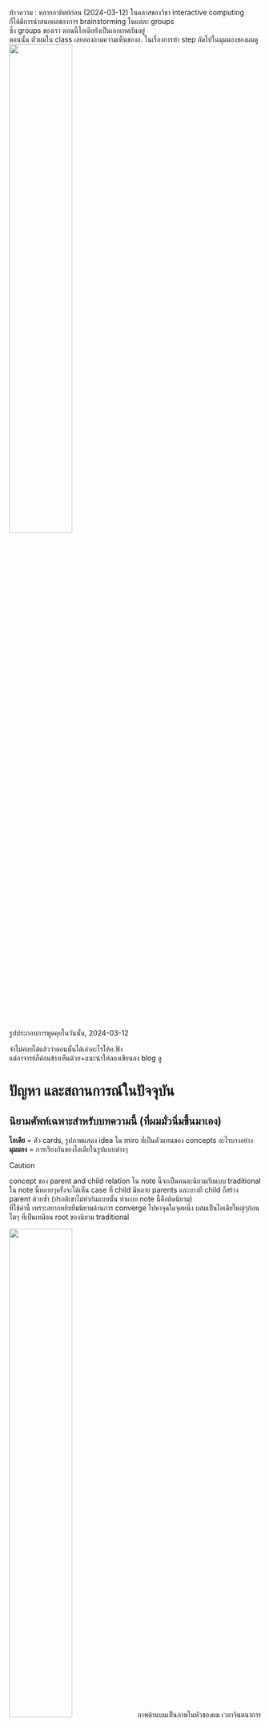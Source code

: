 ท้าวความ : หลายอาทิตย์ก่อน (2024-03-12) ในคลาสของวิชา interactive computing  
ก็ได้มีการนำสนอผลของการ brainstorming ในแต่ละ groups      
ซึ่ง groups ของเรา ตอนนี้ไอเดียยังเป็นเอกเทศกันอยู่      
ตอนนั้น ตัวผมใน class เลยลองถามความเห็นของอ. ในเรื่องการทำ step ถัดไปในมุมมองของผมดู     
<img src="pics/IMF/Brainstorm_0.png" width=50% height=50%>

รูปประกอบการพูดคุยในวันนั้น, 2024-03-12     

จำไม่ค่อยได้แล้วว่าตอนนั้นได้เล่าอะไรให้อ.ฟัง     
แต่อาจารย์ก็ค่อนข้างเห็นด้วย+แนะนำให้ลองเขียนลง blog ดู     

# ปัญหา และสถานการณ์ในปัจจุบัน     

## นิยามศัพท์เฉพาะสำหรับบทความนี้ (ที่ผมมั่วนิ่มขึ้นมาเอง)
**ไอเดีย** = ตัว cards, รูปภาพแสดง idea ใน miro ที่เป็นตัวแทนของ concepts อะไรบางอย่าง     
**มุมมอง** = การเรียงกันของไอเดียในรูปแบบต่างๆ       
> [!CAUTION]
> concept ของ parent and child relation ใน note นี้จะเป็นคนละนิยามกับแบบ traditional  
> ใน note นี้หลายๆครั้งจะได้เห็น case ที่ child มีหลาย parents และบางที child ก็สร้าง parent ด้วยซ้ำ (ปรกติเขาไม่ทำกันแบบนั้น ทำแบบ note นี้คือผิดนิยาม)    
> ที่ใช้คำนี้ เพราะอยากหยิบยืมนิยามด้านการ converge ไปหาจุดใดจุดหนึ่ง ผสมเป็นไอเดียใหญ่ๆก้อนโตๆ ที่เป็นเหมือน root ของนิยาม traditional  


<img src="https://en.meming.world/images/en/a/a3/We_Don%27t_Do_That_Here.jpg" width=50% height=50%>
ภาพด้านบนเป็นภาพในหัวของผม เวลาจินตนาการถึงสิ่งที่คนแม่น graph theory น่าจะพูดใส่ผมตอนอ่านบทความ

## State ในปัจจุบัน
ตอนนี้ผลลัพธ์ของการ brainstorming มีอยู่ 2 มุมมอง      
มุมมองแรก คือมุมมองที่ไอเดียต่างๆ ถูกจัดกลุ่มตามผู้เสนอ,เจ้าของไอเดีย      
เปรียบเปรยอีกแบบคือ เป็นมุมมองที่เหมือนทุกคนมีจานสีของตัวเอง เตรียมแต้มสี      

มุมมองที่ 2 เป็นเหมือนมุมมอง zoom-out ของมุมมองแรก เป็น exhibitions ของแต่ละคนแบบเป็นเอกเทศ ไว้ใช้นำเสนออาจารย์คาบก่อน       
<img src="pics/IMF/Brainstorm_1.png" width=50% height=50%>

ถ้าใช้การ analogy ว่าแต่ละคนในกลุ่มเป็นศิลปินที่กำลังจะวาดภาพ     
Final product สุดท้ายที่เมคเซนส์ คือการวาดภาพขึ้นมาให้เป็นรูปเป็นร่างด้วยสี(ไอเดีย)ของทุกคนในกลุ่ม  
    
เป็นภาพ(Exhibition)เดียวแบบโดดๆ     

แต่ก่อนจะถึงขั้นนั้นได้ เราควรจะทำยังไงดี     
โดยที่     
- ไอเดีย-สีในจานสี-card ของแต่ละคนยังโตขึ้นได้เรื่อยๆ ไม่ถูก freeze ไว้      
- ไอเดีย ถูกตัดเล็มทิ้งไปบ้าง แต่ไม่เล็มจนเหี้ยน หรือตัดทิ้งจนไม่เหลือร่องรอยของไอเดียนั้นเลย ถ้าจะทิ้งจริงๆอาจมี transform เปลี่ยนรูปแบบบ้างก็ยังดี      
	- ก่อนหน้านี้ก็มีคนในกลุ่มที่มีความเห็นประมาณนี้เหมือนกัน ที่อยากให้น้ำหนักของไอเดียแต่ละคน กับไม่อยากทิ้งศักยภาพของไอเดียพวกนั้น    ออ
- ถึงไอเดียจะโตขึ้นเรื่อยๆ แต่ก็ converge ไปในทิศทางใดทางหนึ่งให้เราเห็น pattern อะไรบางอย่างของการ synergy ของ idea       

# inspiration  (บ่น)     
 ช่วงเดือนก่อนผมค่อนข้างอินกับ Personal Knowledge Management, Zettelkastern และ [video ของ nick milo](https://youtu.be/WUq8Pun28FI?si=Xuq2jY2yyERBXeZ-) ที่เน้นไปในการจดโน๊ตแบบ button up เอากระดาษมาเรียบเรียง indexing กันภายใต้กฎเกณฑ์บางอย่าง ให้ผสมผสาน เชื่อมโยงกันได้อย่างเป็นธรรมชาติและหลากหลาย และไม่มีกรอบ     

ภาพที่ผมเขียนเพื่อเอาไปเล่าให้อ.ฟังก็เป็น concepts ที่ได้จาก [video นั้น](https://youtu.be/WUq8Pun28FI?si=Xuq2jY2yyERBXeZ-)เหมือนกัน      
พอจะลองนำเสนอแนวทางผ่านการเขียน blog แล้วทั้งที ก็อยากจะลอง refine ปรับปรุงแนวทางที่คิดขึ้นให้ชัดขึ้นหน่อย ด้วยการลองพยายามเขียนแนวทาง, การ represent ความสัมพันธ์ของข้อมูล โดย adapt แนวทางของฝั่ง zettelkastern ให้สุดๆ ดู      

[![Test](https://media.discordapp.net/attachments/1057710556804550676/1230747508133597204/IMG_8080.png?ex=663471f0&is=6621fcf0&hm=e0058ca1623ce80a3602721fda082893da3210291f9f0e45e2bdfcfcb45c7526&)](https://youtu.be/WUq8Pun28FI?si=aBxiiKSgyD6JqIKC "Test")
สุดท้ายก็พบว่า พอเป็นการ brainstorm ระดมไอเดียแบบนี้แล้ว การสร้างกฎเกณฑ์, modeling language เลียนแบบ zettelkastern บนหน้า canvas 2d โล่งๆ มัน overkill, ยุ่งยาก, วุ่นวายเกินไป (ถ้าไม่ใช้ software เฉพาะ)     

เลยต้องหาแนวทางใหม่ ที่เอา concepts บางส่วนของ zettelkastern มาใช้ได้ง่าย ๆ       


# ข้อเสนอแนะ    


## 1. assembling phase 
สร้าง assembling phase  ของ ideas ขึ้นมาเป็นมุมมองที่ 3     
เอาไอเดีย(สี)จากมุมมอง 1(จานสีของแต่ละคน) ไปวาง      
อันไหนที่คล้ายๆกันก็วางไว้ใกล้ๆ     
ทีนี้มันก็จะเกิดเป็นโครงสร้างใหม่ขึ้นมา     
เป็นกระบวนการแบบ bottom-up (โครงสร้างใหญ่ๆ ประกอบขึ้นจากโครงสร้างเล็กๆ)      

เพื่อให้ดูได้เข้าใจง่าย บางทีอาจสร้างกรอบ หรือเซ็ต คลุมไอเดียไว้     

อย่าง mental health, game, adventure, self-explore, sub-culture, ปัญหาสังคม, ค่านิยม etc.     

> [!TIP]
> Problem: ไอเดียบางอย่างเข้าพวกได้หลาย set แล้วถ้าจะเอา sets หลายๆตัวคลุมไอเดียนั้น มันจะเริ่มดูมั่ว   
> Solution: ใช้ shadow clones jutsu แยกร่างไอเดียนั้นแทน         

พอเอา ideas ของทุกคนมากองๆกันแล้ว ก็ถือว่าเสร็จในขั้นแรก      
แล้วอาจ backup ตัว phase ของไอเดียในตอนนี้เก็บไว้ เผื่อขั้นตอนต่อไปไม่เวิร์ค อยากย้อนกลับไปทำใหม่           
หรืออยากเห็นโครงสร้าง เค้าเดิมของไอเดียทั้งหลายที่รวบรวมกันมาตอนอาทิตย์ก่อนๆ       
<img src="pics/IMF/Brainstorm_2.png" width=50% height=50%>

## 2. Colliding phase
 ขั้นตอนนี้ ไม่แน่ใจว่าที่เขียนมาด้านล่างจะเวิร์คไหม เพราะยังไม่เคยใช้กับไอเดียของคนร่วม 10 คน   
แต่สิ่งที่หวังอยากให้เกิดขึ้น คือ process ตามรูปด้านล่าง 

<img src="pics/IMF/Brainstorm_7.png" width=75% height=75%>

ไม่แน่ใจว่าควรจะสร้าง loop ตามรูปด้านบนให้สำเร็จยังไงยังไง แต่ถ้าจะเน้น collide ideas ก็คงมีขั้นตอนดังต่อไปนี้   
สร้าง colliding phase ของ idea ขึ้นมาเป็นมุมมองแบบที่ 4    
เริ่มจาก copy มุมมองแบบที่ 3 มา     
แล้วเราจะเอาไอเดียที่อยู่ใกล้ๆ มาลองบีบ (squeeze) ผสม เชื่อมโยง ให้แตกหน่อออกมา    
เหมือนผสมสี     

ถ้ามีไอเดียใหม่เกิดจากไอเดียเก่า ก็อาจโยงระหว่างไอเดียเก่า,ใหม่ด้วยลูกศร     
ซึ่งลูกศรที่ว่า คิดว่าน่าจะแทนที่ความหมายพวกนี้ อย่างใดอย่างหนึ่ง     
A--> C <— B :       
- A,Bจุดร่วมเดียวกันคือ C     
- A+ B ผสมแล้วเกิดเป็นไอเดียใหม่คือ C    
A —> C:      
- A เกิดเป็นไอเดียใหม่คือ C   
- A transform เป็น C 

<img src="pics/IMF/Brainstorm_3.png" width=50% height=50%>
- ภาพตัวอย่าง Coliding phase ที่จินตนาการไว้

> [!NOTE]
> ในขั้นตอนนี้ถ้าปิ๊งไอเดียใหม่ ก็ใส่ไอเดียนั้นลงไปได้เต็มที่ ให้จำนวนไอเดียโตขึ้นเรื่อย ๆ     
> ถึงชื่อจะบอกว่าเน้น colliding แต่ถ้า fixed ไม่ให้เพิ่มไอเดีย brand new เลย ก็อาจไม่เวิร์ค      

## แล้วเราจะไปถึง state สุดท้าย ที่ได้เป็น exhibition เดียวโดด ๆ ได้ยังไง

ยังคิดไม่ออก       
วิธีนึงที่ทำกันทั่วไปคือ Colliding แบบที่เหลือแต่ไอเดียใหม่ไปเรื่อยๆ พร้อมกับตัดไอเดียเก่า ที่ collide   เรียบร้อยทิ้ง แต่ไม่รู้ว่าในทางปฎิบัติ จะมีไอเดียส่วนไหนที่ถูกจำกัดโดยที่ไม่ตั้งใจไหม   
หรือควรจะทำลูปอะไรบางอย่าง  
<img src="pics/IMF/Brainstorm_4.png" width=50% height=50%>
- ภาพกรณีที่ลอง coliding ideas ไปเรื่อยๆ ในขณะที่ backup ตัว process ไว้ด้วย
<img src="pics/IMF/Brainstorm_5.png" width=75% height=75%>
- ภาพกรณีที่ลอง coliding ideas ไปเรื่อยๆ แบบค่อยๆ ตัดไอเดียที่เป็น base ให้ไอเดียอื่น 
<img src="pics/IMF/Brainstorm_6.png" width=50% height=50%>
- ภาพกรณีคล้าย ๆ กับกรณีด้านบน แค่ทำโครงสร้างเป็น hierachy ให้เห็นชัดขึ้น แล้วก็เหมือน merge ตัวไอเดียไปเรื่อย ๆ จนกว่าจะเหลือปลายยอด         

-----

ส่วนตัวเลยคิดว่าทำ assembling phase กับลอง colliding phase ขั้นต้นแบบที่ยังไม่ตัดไอเดียไหนทิ้งไปเลยก่อน คงเห็นภาพรวมและแนวทางว่าควรทำอะไรต่อไปได้ชัดขึ้น ยังไงถ้าไม่เวิร์คขึ้นมาก็ backtrack กลับมามุมมองก่อนหน้าได้อยู่แล้ว 

<img src="pics/IMF/Brainstorm_7.png" width=75% height=75%>
- ทำแค่ assembling phase ก่อนค่อยคิด น่าจะเซฟสุด
 


 
